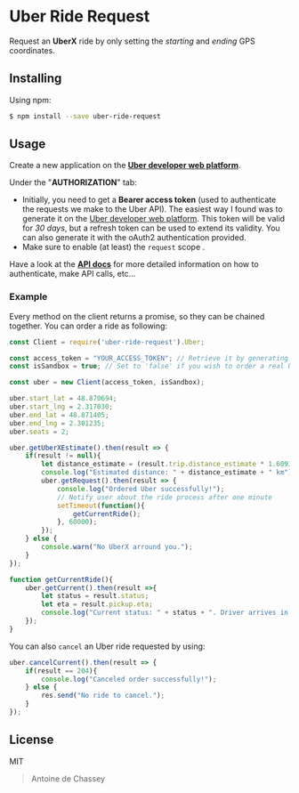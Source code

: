 # Uber Ride Request

Request an __UberX__ ride by only setting the _starting_ and _ending_ GPS coordinates.

## Installing

Using npm:

```bash
$ npm install --save uber-ride-request
```

## Usage

Create a new application on the __[Uber developer web platform](https://developer.uber.com/dashboard/)__.

Under the "__AUTHORIZATION__" tab:

* Initially, you need to get a __Bearer access token__ (used to authenticate the requests we make to the Uber API). The easiest way I found was to generate it on the [Uber developer web platform](https://developer.uber.com/dashboard/). This token will be valid for _30 days_, but a refresh token can be used to extend its validity. You can also generate it with the oAuth2 authentication provided.
* Make sure to enable (at least) the `request` scope .

Have a look at the __[API docs](https://developer.uber.com/docs/riders/introduction)__ for more detailed information on how to authenticate, make API calls, etc...

### Example

Every method on the client returns a promise, so they can be chained together. You can order a ride as following:

```js
const Client = require('uber-ride-request').Uber;

const access_token = "YOUR_ACCESS_TOKEN"; // Retrieve it by generating a token under the "authorization" tab in https://developer.uber.com/dashboard/
const isSandbox = true; // Set to 'false' if you wish to order a real UberX

const uber = new Client(access_token, isSandbox);

uber.start_lat = 48.870694;
uber.start_lng = 2.317030;
uber.end_lat = 48.871405;
uber.end_lng = 2.301235;
uber.seats = 2;

uber.getUberXEstimate().then(result => {
    if(result != null){
        let distance_estimate = (result.trip.distance_estimate * 1.60934).toFixed(2);
        console.log("Estimated distance: " + distance_estimate + " km");
        uber.getRequest().then(result => {
            console.log("Ordered Uber successfully!");
            // Notify user about the ride process after one minute
            setTimeout(function(){
                getCurrentRide();
            }, 60000);
        });
    } else {
        console.warn("No UberX arround you.");
    }
});

function getCurrentRide(){
    uber.getCurrent().then(result =>{
        let status = result.status;
        let eta = result.pickup.eta;
        console.log("Current status: " + status + ". Driver arrives in: " + eta + " minutes.");
    });
}

```


You can also `cancel` an Uber ride requested by using:

```js
uber.cancelCurrent().then(result => {
    if(result == 204){
        console.log("Canceled order successfully!");
    } else {
        res.send("No ride to cancel.");
    }
});
```

## License

MIT


> Antoine de Chassey
